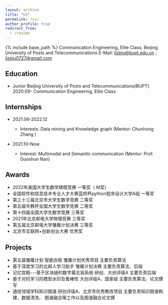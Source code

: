 ```yaml
---
layout: archive
title: "CV"
permalink: /cv/
author_profile: true
redirect_from:
  - /resume
---
```


{% include base_path %}
Communication Engineering, Elite Class, Beijing University of Posts and Telecommunications
E-Mail: lizeju@bupt.edu.cn ; lizeju0727@gmail.com

## Education

* Junior Beijing University of Posts and Telecommunications(BUPT)
2020.09- Communication Engineering, Elite Class

## Internships

- 2021.06-2022.12 
  - Interests: Data mining and Knowledge graph (Mentor: Chunhong Zhang )

- 2021.10-Now 
  - Interest: Multimodal and Semantic communication (Mentor: Prof. Guoshun Nan)


## Awards

- 2022年美国大学生数学建模竞赛                             一等奖（ M奖）
- 全国软件和信息技术专业人才大赛蓝桥杯python程序设计大学A组  一等奖
- 第三十三届北京市大学生数学竞赛                           二等奖
- 第五届华教杯全国大学生数学竞赛                           二等奖
- 第十四届全国大学生数学竞赛                              三等奖
- 2021年北京邮电大学物理竞赛                              三等奖
- 第五届北京邮电大学雏雁计划决赛                           三等奖
- 北京市互联网+创新创业大赛                               优秀奖

## Projects
- 第五届雏雁计划 智能衣柜 雏雁计划优秀项目
 主要负责算法
- 基于深度学习的北邮人学习助手 雏雁计划决赛
主要负责算法、后端
- 记忆宫殿---基于区块链的数字墓志铭系统 研创、大创评级A
主要负责后端
- 基于对抗学习的模型水印及鲁棒性 大创评级A、国家级
主要负责算法、论文撰写
- 通信领域学科知识图谱 研创评级A、北京市优秀教改项目
主要负责知识图谱构建、数据清洗、
图谱融合等工作以及图谱融合论文撰











